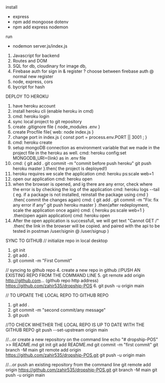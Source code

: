 install
- express
- npm add mongoose dotenv
- npm add express nodemon

run
- nodemon server.js/index.js



1. Javascript for backend
2. Routes and DOM 
3. SQL for db, cloudinary for image db, 
4. Firebase auth for sign in & register ? 
choose between firebase auth @ normal new register
5. node, express, cors
6. bycript for hash


DEPLOY TO HEROKU
1. have heroku account
2. install heroku cli (enable heroku in cmd)
3. cmd: heroku login
4. sync local project to git repository
5. create .gitignore file {
    node_modules
    .env
}
6. create Procfile file{
    web: node index.js
}
7. change port in index.js {
    const port = process.env.PORT || 3001 ;
}
8. cmd: heroku create
9. setup mongoDB connection as environment variable
that we made in the project file in the heroku as well.
cmd: heroku config:set MONGODB_URI={link} as in .env file
10. cmd: {
    git add .
    git commit -m "commit before push heroku"
    git push heroku master
}.then( the project is deployed!)
11. heroku requires we scale the application
cmd: heroku ps:scale web=1
12. open our application
cmd: heroku open
13. when the browser is opened, and ig there are any error,
check where the error is by checking the log of the application
cmd: heroku logs --tail
{
    eg. if a package is not installed, reinstall the package using cmd
}
.then( commit the changes again)
cmd: {
    git add .
    git commit -m "Fix: fix any error if any"
    git push heroku master
}
.then(after redeployment, scale the application once again)
cmd: {
    heroku ps:scale web=1
}
.then(open again application)
cmd: heroku open
14. After the open application is successfull,
we will get text "Cannot GET /"
.then(
    the link in the browser will be copied.
    and paired with the api to be tested in postman
    <heroku application link>/user/signin @ 
    <heroku application link>/user/signup
)


SYNC TO GITHUB
// initialize repo in local desktop
1. git init
2. git add .
3. git commit -m "First Commit"

// syncing to github repo
4. create a new repo in github
//PUSH AN EXISTING REPO FROM THE COMMAND LINE
5. git remote add origin http://github.com... (github repo http address)
https://github.com/zahir535/dropship-POS
6. git push -u origin main

// TO UPDATE THE LOCAL REPO TO GITHUB REPO
1. git add .
2. git commit -m "second commit/any message"
3. git push

//TO CHECK WHETHER THE LOCAL REPO IS UP TO DATE WITH THE GITHUB REPO
git push --set-upstream origin main

//…or create a new repository on the command line
echo "# dropship-POS" >> README.md
git init
git add README.md
git commit -m "first commit"
git branch -M main
git remote add origin https://github.com/zahir535/dropship-POS.git
git push -u origin main

//…or push an existing repository from the command line
git remote add origin https://github.com/zahir535/dropship-POS.git
git branch -M main
git push -u origin main